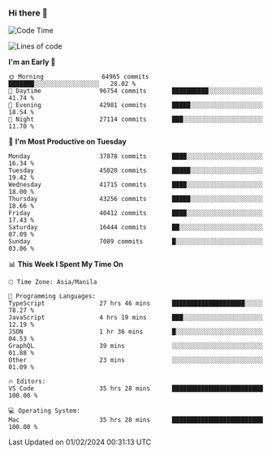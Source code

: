 ### Hi there 👋

<!--START_SECTION:waka-->
![Code Time](http://img.shields.io/badge/Code%20Time-4%2C821%20hrs%2031%20mins-blue)

![Lines of code](https://img.shields.io/badge/From%20Hello%20World%20I%27ve%20Written-107.2%20million%20lines%20of%20code-blue)

**I'm an Early 🐤** 

```text
🌞 Morning                64965 commits       ███████░░░░░░░░░░░░░░░░░░   28.02 % 
🌆 Daytime                96754 commits       ██████████░░░░░░░░░░░░░░░   41.74 % 
🌃 Evening                42981 commits       █████░░░░░░░░░░░░░░░░░░░░   18.54 % 
🌙 Night                  27114 commits       ███░░░░░░░░░░░░░░░░░░░░░░   11.70 % 
```
📅 **I'm Most Productive on Tuesday** 

```text
Monday                   37878 commits       ████░░░░░░░░░░░░░░░░░░░░░   16.34 % 
Tuesday                  45020 commits       █████░░░░░░░░░░░░░░░░░░░░   19.42 % 
Wednesday                41715 commits       ████░░░░░░░░░░░░░░░░░░░░░   18.00 % 
Thursday                 43256 commits       █████░░░░░░░░░░░░░░░░░░░░   18.66 % 
Friday                   40412 commits       ████░░░░░░░░░░░░░░░░░░░░░   17.43 % 
Saturday                 16444 commits       ██░░░░░░░░░░░░░░░░░░░░░░░   07.09 % 
Sunday                   7089 commits        █░░░░░░░░░░░░░░░░░░░░░░░░   03.06 % 
```


📊 **This Week I Spent My Time On** 

```text
🕑︎ Time Zone: Asia/Manila

💬 Programming Languages: 
TypeScript               27 hrs 46 mins      ████████████████████░░░░░   78.27 % 
JavaScript               4 hrs 19 mins       ███░░░░░░░░░░░░░░░░░░░░░░   12.19 % 
JSON                     1 hr 36 mins        █░░░░░░░░░░░░░░░░░░░░░░░░   04.53 % 
GraphQL                  39 mins             ░░░░░░░░░░░░░░░░░░░░░░░░░   01.88 % 
Other                    23 mins             ░░░░░░░░░░░░░░░░░░░░░░░░░   01.09 % 

🔥 Editors: 
VS Code                  35 hrs 28 mins      █████████████████████████   100.00 % 

💻 Operating System: 
Mac                      35 hrs 28 mins      █████████████████████████   100.00 % 
```


 Last Updated on 01/02/2024 00:31:13 UTC
<!--END_SECTION:waka-->


<!--
**rad182/rad182** is a ✨ _special_ ✨ repository because its `README.md` (this file) appears on your GitHub profile.

Here are some ideas to get you started:

- 🔭 I’m currently working on ...
- 🌱 I’m currently learning ...
- 👯 I’m looking to collaborate on ...
- 🤔 I’m looking for help with ...
- 💬 Ask me about ...
- 📫 How to reach me: ...
- 😄 Pronouns: ...
- ⚡ Fun fact: ...
-->
